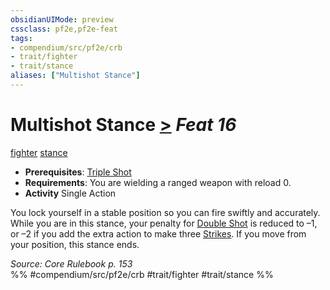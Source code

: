 ```yaml
---
obsidianUIMode: preview
cssclass: pf2e,pf2e-feat
tags:
- compendium/src/pf2e/crb
- trait/fighter
- trait/stance
aliases: ["Multishot Stance"]
---
```

# Multishot Stance  [>](rules/core-rulebook/chapter-9-playing-the-game.md#Actions "Single Action") *Feat 16*  
[fighter](rules/traits/fighter.md "Fighter Class Trait")  [stance](rules/traits/stance.md "Stance Combat Trait")  

- **Prerequisites**: [Triple Shot](compendium/feats/triple-shot.md)
- **Requirements**: You are wielding a ranged weapon with reload 0.
- **Activity** Single Action

You lock yourself in a stable position so you can fire swiftly and accurately. While you are in this stance, your penalty for [Double Shot](compendium/feats/double-shot.md) is reduced to –1, or –2 if you add the extra action to make three [Strikes](rules/actions/strike.md). If you move from your position, this stance ends.

*Source: Core Rulebook p. 153*  
%% #compendium/src/pf2e/crb #trait/fighter #trait/stance %%